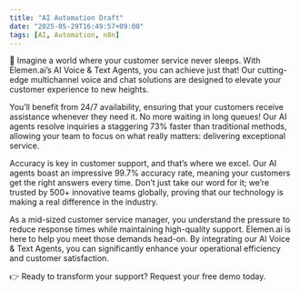 ```yaml
---
title: "AI Automation Draft"
date: "2025-05-29T16:49:57+09:00"
tags: [AI, Automation, n8n]
---
```


🌟 Imagine a world where your customer service never sleeps. With Elemen.ai’s AI Voice & Text Agents, you can achieve just that! Our cutting-edge multichannel voice and chat solutions are designed to elevate your customer experience to new heights.

You’ll benefit from 24/7 availability, ensuring that your customers receive assistance whenever they need it. No more waiting in long queues! Our AI agents resolve inquiries a staggering 73% faster than traditional methods, allowing your team to focus on what really matters: delivering exceptional service.

Accuracy is key in customer support, and that’s where we excel. Our AI agents boast an impressive 99.7% accuracy rate, meaning your customers get the right answers every time. Don’t just take our word for it; we’re trusted by 500+ innovative teams globally, proving that our technology is making a real difference in the industry.

As a mid-sized customer service manager, you understand the pressure to reduce response times while maintaining high-quality support. Elemen.ai is here to help you meet those demands head-on. By integrating our AI Voice & Text Agents, you can significantly enhance your operational efficiency and customer satisfaction.

👉 Ready to transform your support? Request your free demo today.